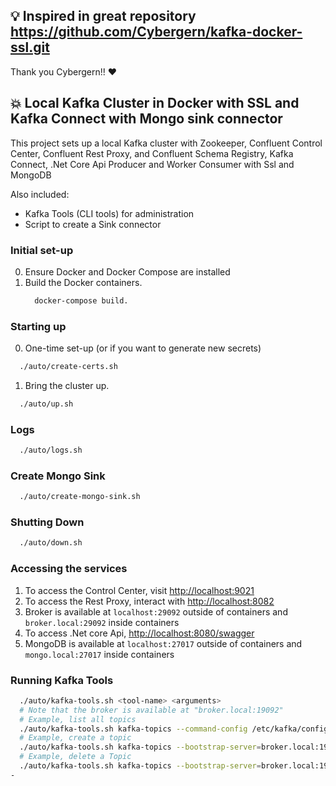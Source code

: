 ## 💡 Inspired in great repository https://github.com/Cybergern/kafka-docker-ssl.git

Thank you Cybergern!! ❤️

## 💥 Local Kafka Cluster in Docker with SSL and Kafka Connect with Mongo sink connector

This project sets up a local Kafka cluster with Zookeeper, Confluent Control Center, Confluent Rest Proxy, and Confluent Schema Registry, Kafka Connect, .Net Core Api Producer and Worker Consumer with Ssl and MongoDB

Also included:
  - Kafka Tools (CLI tools) for administration
  - Script to create a Sink connector 

### Initial set-up

0. Ensure Docker and Docker Compose are installed
1. Build the Docker containers.
   ```sh
     docker-compose build.
   ```

### Starting up

0. One-time set-up (or if you want to generate new secrets)
  ```sh
    ./auto/create-certs.sh
  ```

1. Bring the cluster up.
  ```sh
    ./auto/up.sh
  ```

### Logs

```sh
  ./auto/logs.sh

```

### Create Mongo Sink

```sh
  ./auto/create-mongo-sink.sh

```

### Shutting Down

```sh
  ./auto/down.sh

```
### Accessing the services

1. To access the Control Center, visit [http://localhost:9021](http://localhost:9021)
2. To access the Rest Proxy, interact with [http://localhost:8082](http://localhost:8082)
3. Broker is available at `localhost:29092` outside of containers and `broker.local:29092` inside containers
4. To access .Net core Api, [http://localhost:8080/swagger](http://localhost:8080/swagger)
5. MongoDB is available at `localhost:27017`  outside of containers and `mongo.local:27017` inside containers 

### Running Kafka Tools

```sh
  ./auto/kafka-tools.sh <tool-name> <arguments>
  # Note that the broker is available at "broker.local:19092"
  # Example, list all topics
  ./auto/kafka-tools.sh kafka-topics --command-config /etc/kafka/config/command.properties --bootstrap-server broker.local:19092 --list
  # Example, create a topic
  ./auto/kafka-tools.sh kafka-topics --bootstrap-server=broker.local:19092 --command-config /etc/kafka/config/command.properties --create --topic UserEmail --partitions 1 --replication-factor 1
  # Example, delete a Topic
  ./auto/kafka-tools.sh kafka-topics --bootstrap-server=broker.local:19092 --command-config /etc/kafka/config/command.properties --delete --topic UserEmail
-
```

